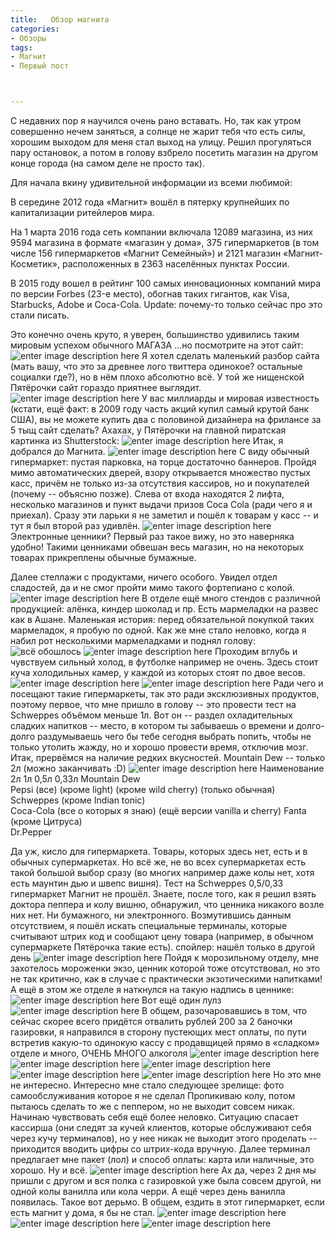 ```yaml
---
title:   Обзор магнита
categories:
- Обзоры
tags:
- Магнит
- Первый пост



---
```

С недавних пор я научился очень рано вставать.  Но, так как утром совершенно нечем заняться, а солнце не жарит тебя что есть силы, хорошим выходом для меня стал выход на улицу. Решил прогуляться пару остановок, а потом в голову взбрело посетить магазин на другом конце города (на самом деле не просто так).

Для начала вкину удивительной информации из всеми любимой:

В середине 2012 года «Магнит» вошёл в пятерку крупнейших по капитализации
ритейлеров мира.

На 1 марта 2016 года сеть компании включала 12089 магазина, из них 9594 магазина в формате «магазин у дома», 375 гипермаркетов (в том числе 156 гипермаркетов «Магнит Семейный») и 2121 магазин «Магнит-Косметик», расположенных в 2363 населённых пунктах России.

В 2015 году вошел в рейтинг 100 самых инновационных компаний мира по версии Forbes (23-е место), обогнав таких гигантов, как Visa, Starbucks, Adobe и Coca-Cola. Update: почему-то только сейчас про это стали писать.

Это конечно очень круто, я уверен, большинство удивились таким мировым успехом обычного МАГАЗА 
...но посмотрите на этот сайт:
![enter image description here](https://pp.userapi.com/c638728/v638728118/59b9a/2X2lI36FVPA.jpg)
Я хотел сделать маленький разбор сайта (мать вашу, что это за древнее лого твиттера одинокое? остальные социалки где?), но в нём плохо абсолютно всё. У той же нищенской Пятёрочки сайт гораздо приятнее выглядит.
![enter image description here](https://pp.userapi.com/c638728/v638728118/59bac/76Lp4NbEnA8.jpg)
У вас миллиарды и мировая известность (кстати, ещё факт: в 2009 году часть акций купил самый крутой банк США), вы не можете купить два с половиной дизайнера на фрилансе за 5 тыщ сайт сделать? 
Ахахах, у Пятёрочки на главной пиратская картинка из Shutterstock:
![enter image description here](https://pp.userapi.com/c638728/v638728118/59ba3/nhFK-_x6hfQ.jpg)
Итак, я добрался до Магнита.
![enter image description here](https://pp.userapi.com/c638728/v638728118/59b82/rv2Uh70Rsxs.jpg) 
С виду обычный гипермаркет: пустая парковка, на торце достаточно баннеров. Пройдя мимо автоматических дверей, взору открывается множество пустых касс, причём не только из-за отсутствия кассиров, но и покупателей (почему -- объясню позже). Слева от входа находятся 2 лифта, несколько магазинов и пункт выдачи призов Coca Cola (ради чего я и приехал). Сразу эти ларьки я не заметил и пошёл к товарам у касс -- и тут я был второй раз удивлён.
![enter image description here](https://pp.userapi.com/c638728/v638728118/59b0a/1Cxq4F5U_sw.jpg)
Электронные ценники? Первый раз такое вижу, но это наверняка удобно! Такими ценниками обвешан весь магазин, но на некоторых товарах прикреплены обычные бумажные. 

Далее стеллажи с продуктами, ничего особого. Увидел отдел сладостей, да и не смог пройти мимо такого фортепиано с колой.
![enter image description here](https://pp.userapi.com/c638925/v638925217/58805/8KoUxlA9Cuw.jpg)
В отделе ещё много стендов с различной продукцией: алёнка, киндер шоколад и пр. Есть мармеладки на развес как в Ашане. Маленькая история: перед обязательной покупкой таких мармеладок, я пробую по одной. Как же мне стало неловко, когда я набил рот несколькими мармеладками и поднял голову:
![всё обошлось](https://pp.userapi.com/c638925/v638925217/58845/y2GbOLkrV44.jpg)
![enter image description here](https://pp.userapi.com/c638925/v638925217/58817/_aFs0y720o0.jpg)
Проходим вглубь и чувствуем сильный холод, в футболке например не очень. Здесь стоит куча холодильных камер, у каждой из которых стоят по двое весов. 
![enter image description here](https://pp.userapi.com/c638728/v638728118/59b5a/F0kY0OirEWo.jpg)
![enter image description here](https://pp.userapi.com/c638925/v638925217/587b8/-GCS_pmt6wE.jpg)
Ради чего и посещают такие гипермаркеты, так это ради эксклюзивных продуктов, поэтому первое, что мне пришло в голову -- это провести тест на Schweppes объёмом меньше 1л. Вот он -- раздел охладительных сладких напитков -- место, в котором ты забываешь о времени и долго-долго раздумываешь чего бы тебе сегодня выбрать попить, чтобы не только утолить жажду, но и хорошо провести время, отключив мозг. Итак, прервёмся на наличие редких вкусностей.
Mountain Dew -- только 2л (можно заканчивать :D)
![enter image description here](https://pp.userapi.com/c638728/v638728118/59b28/62k8O9shzuU.jpg)
Наименование	2л	1л	0,5л	0,33л
Mountain Dew	
Pepsi (все)	 (кроме light)	 (кроме wild cherry)	(только обычная)
Schweppes (кроме Indian tonic)	
Coca-Cola (все о которых я знаю)	 (ещё версии vanilla и cherry)
Fanta (кроме Цитруса)	
Dr.Pepper	

Да уж, кисло для гипермаркета. Товары, которых здесь нет, есть и в обычных супермаркетах. Но всё же, не во всех супермаркетах есть такой большой выбор сразу (во многих например даже колы нет, хотя есть маунтин дью и швепс вишня). Тест на Schweppes 0,5/0,33 гипермаркет Магнит не прошёл.
Знаете, после того, как я решил взять доктора пеппера и колу вишню, обнаружил, что ценника никакого возле них нет. Ни бумажного, ни электронного. Возмутившись данным отсутствием, я пошёл искать специальные терминалы, которые считывают штрих код и сообщают цену товара (например, в обычном супермаркете Пятёрочка такие есть). спойлер: нашёл только в другой день
![enter image description here](https://pp.userapi.com/c638925/v638925217/58857/QIJmaR4uRzE.jpg)
 Пойдя к морозильному отделу, мне захотелось мороженки экзо, ценник которой тоже отсутствовал, но это не так критично, как в случае с практически экзотическими напитками! А ещё в этом же отделе я наткнулся на такую надпись в ценнике:
![enter image description here](https://pp.userapi.com/c638728/v638728118/59b14/4j7EFIObdNs.jpg)
Вот ещё один лулз
![enter image description here](https://pp.userapi.com/c638925/v638925217/587cc/18PHVxQrvrE.jpg)
В общем, разочаровавшись в том, что сейчас скорее всего придётся отвалить рублей 200 за 2 баночки газировки, я направился в сторону пустеющих мест оплаты, по пути встретив какую-то одинокую кассу с продавщицей прямо в «сладком» отделе и много, ОЧЕНЬ МНОГО алкоголя
![enter image description here](https://pp.userapi.com/c638925/v638925217/58860/go6OJDp5jkg.jpg)
![enter image description here](https://pp.userapi.com/c638925/v638925217/5887d/FCJ5ySCWqIw.jpg)
![enter image description here](https://pp.userapi.com/c638925/v638925217/58886/LxmGg-FjORE.jpg)
![enter image description here](https://pp.userapi.com/c638925/v638925217/58833/TYbIicxMLQE.jpg)
![enter image description here](https://pp.userapi.com/c638925/v638925217/587fb/m9pATxKKZTg.jpg)
Но это мне не интересно. Интересно мне стало следующее зрелище:
фото самообслуживания которое я не сделал
Пропикиваю колу, потом пытаюсь сделать то же с пеппером, но не выходит совсем никак. Начинаю чувствовать себя ещё более неловко. Ситуацию спасает кассирша (они следят за кучей клиентов, которые обслуживают себя через кучу терминалов), но у нее никак не выходит этого проделать -- приходится вводить цифры со штрих-кода вручную. Далее терминал предлагает мне пакет (лол) и способ оплаты: карта или наличные, это хорошо. Ну и всё.
![enter image description here](https://pp.userapi.com/c638728/v638728118/59b78/4zYeJwg3iwk.jpg)
Ах да, через 2 дня мы пришли с другом и вся полка с газировкой уже была совсем другой, ни одной колы ванилла или кола черри. А ещё через день ванилла появилась. Такое вот дерьмо.
В общем, ездить в этот гипермаркет, если есть магнит у дома, я бы не стал.
![enter image description here](https://pp.userapi.com/c638925/v638925217/588d3/vwoJ-5hSpXA.jpg)
![enter image description here](https://pp.userapi.com/c638925/v638925217/58899/5Yl94wKqdow.jpg)
![enter image description here](https://pp.userapi.com/c638728/v638728118/59b50/pH-qfVn8igA.jpg)